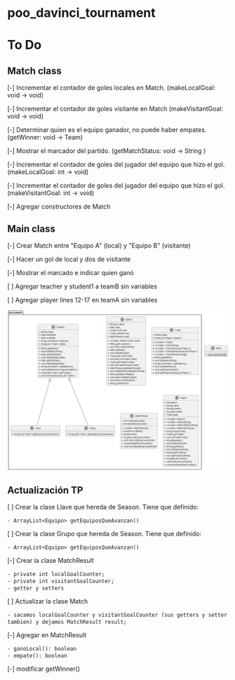 # poo_davinci_tournament

# To Do

## Match class
[-] Incrementar el contador de goles locales en Match. (makeLocalGoal: void -> void)

[-] Incrementar el contador de goles visitante en Match (makeVisitantGoal: void -> void)

[-] Determinar quien es el equipo ganador, no puede haber empates. (getWinner: void -> Team)

[-] Mostrar el marcador del partido. (getMatchStatus: void -> String )

[-] Incrementar el contador de goles del jugador del equipo que hizo el gol. (makeLocalGoal: int -> void)

[-] Incrementar el contador de goles del jugador del equipo que hizo el gol. (makeVisitantGoal: int -> void)

[-] Agregar constructores de Match

## Main class
[-] Crear Match entre "Equipo A" (local) y "Equipo B" (visitante)

[-] Hacer un gol de local y dos de visitante

[-] Mostrar el marcado e indicar quien ganó

[ ] Agregar teacher y student1 a teamB sin variables

[ ] Agregar player lines 12-17 en teamA sin variables

![class_diagram.png](class_diagram.png)


## Actualización TP
[ ] Crear la clase Llave que hereda de Season. Tiene que definido:

    - ArrayList<Equipo> getEquiposQueAvanzan()

[ ] Crear la clase Grupo que hereda de Season. Tiene que definido:

    - ArrayList<Equipo> getEquiposQueAvanzan()

[-] Crear la clase MatchResult

    - private int localGoalCounter;
    - private int visitantGoalCounter;
    - getter y setters

[ ] Actualizar la clase Match

    - sacamos localGoalCounter y visitantGoalCounter (sus getters y setter tambien) y dejamos MatchResult result;

[-] Agregar en MatchResult

    - ganoLocal(): boolean
    - empate(): boolean

[-] modificar getWinner()

